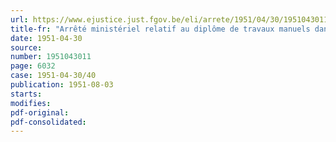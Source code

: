 ```yaml
---
url: https://www.ejustice.just.fgov.be/eli/arrete/1951/04/30/1951043011/justel
title-fr: "Arrêté ministériel relatif au diplôme de travaux manuels dans les établissements d'enseignement moyen et d'enseignement normal de l'Etat. - Règlement et programme des cours et examens."
date: 1951-04-30
source:
number: 1951043011
page: 6032
case: 1951-04-30/40
publication: 1951-08-03
starts:
modifies:
pdf-original:
pdf-consolidated:
---
```


